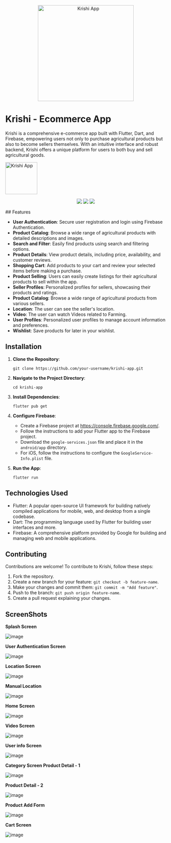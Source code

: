 <p align="center">
  <img src="https://github.com/vinishhub/krishi/assets/76252038/4514a915-17df-4385-a4db-2af624f12ac5" alt="Krishi App" width="300">
</p>

# Krishi - Ecommerce App

Krishi is a comprehensive e-commerce app built with Flutter, Dart, and Firebase, empowering users not only to purchase agricultural products but also to become sellers themselves. With an intuitive interface and robust backend, Krishi offers a unique platform for users to both buy and sell agricultural goods.
<p align="left">
<p align="left">
  <img src="https://github.com/vinishhub/krishi/assets/76252038/4514a915-17df-4385-a4db-2af624f12ac5" alt="Krishi App" width="100">
</p><p align="middle">
<img src="https://img.shields.io/badge/Flutter-02569B?style=for-the-badge&logo=flutter&logoColor=white"/>
<img src="https://img.shields.io/badge/Dart-0175C2?style=for-the-badge&logo=dart&logoColor=white"/>
<img src="https://img.shields.io/badge/firebase-ffca28?style=for-the-badge&logo=firebase&logoColor=black"/>
</p>

</p>
## Features

- **User Authentication**: Secure user registration and login using Firebase Authentication.
- **Product Catalog**: Browse a wide range of agricultural products with detailed descriptions and images.
- **Search and Filter**: Easily find products using search and filtering options.
- **Product Details**: View product details, including price, availability, and customer reviews.
- **Shopping Cart**: Add products to your cart and review your selected items before making a purchase.
- **Product Selling**: Users can easily create listings for their agricultural products to sell within the app.
- **Seller Profiles**: Personalized profiles for sellers, showcasing their products and ratings.
- **Product Catalog**: Browse a wide range of agricultural products from various sellers.
- **Location**: The user can see the seller's location.
- **Video**: The user can watch Videos related to  Farming.
- **User Profiles**: Personalized user profiles to manage account information and preferences.
- **Wishlist**: Save products for later in your wishlist.

## Installation

1. **Clone the Repository**: 
   ```
   git clone https://github.com/your-username/krishi-app.git
   ```

2. **Navigate to the Project Directory**:
   ```
   cd krishi-app
   ```

3. **Install Dependencies**:
   ```
   flutter pub get
   ```

4. **Configure Firebase**:
   - Create a Firebase project at https://console.firebase.google.com/.
   - Follow the instructions to add your Flutter app to the Firebase project.
   - Download the `google-services.json` file and place it in the `android/app` directory.
   - For iOS, follow the instructions to configure the `GoogleService-Info.plist` file.

5. **Run the App**:
   ```
   flutter run
   ```

## Technologies Used

- Flutter: A popular open-source UI framework for building natively compiled applications for mobile, web, and desktop from a single codebase.
- Dart: The programming language used by Flutter for building user interfaces and more.
- Firebase: A comprehensive platform provided by Google for building and managing web and mobile applications.

## Contributing

Contributions are welcome! To contribute to Krishi, follow these steps:

1. Fork the repository.
2. Create a new branch for your feature: `git checkout -b feature-name`.
3. Make your changes and commit them: `git commit -m "Add feature"`.
4. Push to the branch: `git push origin feature-name`.
5. Create a pull request explaining your changes.

## ScreenShots


 **Splash Screen**
                                            
![image](https://github.com/vinishhub/krishi/assets/76252038/6a347fad-6208-4a51-8a51-96445066d9ed)


**User Authentication Screen**     
                                      
![image](https://github.com/vinishhub/krishi/assets/76252038/624f8a0a-4dcf-40f2-bba6-642bfdad1680)


**Location Screen**

![image](https://github.com/vinishhub/krishi/assets/76252038/b48d5a17-c527-4c43-aadc-683beabc8c15)

**Manual Location**

![image](https://github.com/vinishhub/krishi/assets/76252038/116d4b25-9819-4344-a806-018f365937f6)

**Home Screen**	

![image](https://github.com/vinishhub/krishi/assets/76252038/95ca09fc-cf7b-4d75-8db5-43cf003583f5)

**Video Screen**

![image](https://github.com/vinishhub/krishi/assets/76252038/b6e644a4-aee0-428b-82f7-4d2b596e0ccc)

**User info Screen**

![image](https://github.com/vinishhub/krishi/assets/76252038/280ef981-2094-47ce-94ce-fb3bac3ca3e4)


**Category Screen	Product Detail - 1**

![image](https://github.com/vinishhub/krishi/assets/76252038/4b293ed6-2a75-4d3b-9f3c-921c0f6c12d3)


**Product Detail - 2**

![image](https://github.com/vinishhub/krishi/assets/76252038/4ec98fac-8917-4001-b70e-357d631535a3)


**Product Add Form**

![image](https://github.com/vinishhub/krishi/assets/76252038/bb0134e5-5eed-414a-baaf-7277c711a597)


**Cart Screen**

![image](https://github.com/vinishhub/krishi/assets/76252038/b0cc0f1b-38af-4c61-a20d-22c156332bd8)


 

